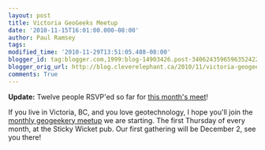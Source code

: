 ```yaml
---
layout: post
title: Victoria GeoGeeks Meetup
date: '2010-11-15T16:01:00.000-08:00'
author: Paul Ramsey
tags: 
modified_time: '2010-11-29T13:51:05.488-08:00'
blogger_id: tag:blogger.com,1999:blog-14903426.post-3406243596596352422
blogger_orig_url: http://blog.cleverelephant.ca/2010/11/victoria-geogeeks-meetup.html
comments: True
---
```


**Update:** Twelve people RSVP'ed so far for [this month's meet](http://www.meetup.com/Victoria-GeoGeeks/calendar/15458443/)!

If you live in Victoria, BC, and you love geotechnology, I hope you'll join the [monthly geogeekery meetup](http://www.meetup.com/Victoria-GeoGeeks/) we are starting. The first Thursday of every month, at the Sticky Wicket pub. Our first gathering will be December 2, see you there!

